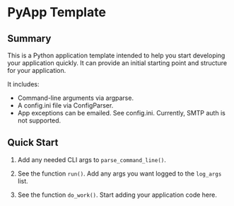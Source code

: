 PyApp Template
==============

Summary
-------

This is a Python application template intended to help you start
developing your application quickly. It can provide an initial
starting point and structure for your application.

It includes:
- Command-line arguments via argparse.
- A config.ini file via ConfigParser.
- App exceptions can be emailed. See config.ini. Currently, SMTP auth is not supported.

Quick Start
-----------

1) Add any needed CLI args to `parse_command_line()`.

2) See the function `run()`. Add any args you want logged to the `log_args` list.

3) See the function `do_work()`. Start adding your application code here.
